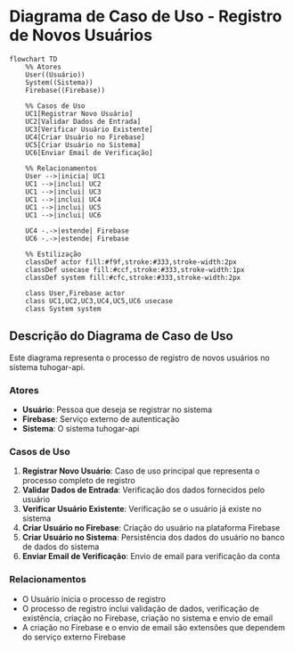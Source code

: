 # Diagrama de Caso de Uso - Registro de Novos Usuários

```mermaid
flowchart TD
    %% Atores
    User((Usuário))
    System((Sistema))
    Firebase((Firebase))
    
    %% Casos de Uso
    UC1[Registrar Novo Usuário]
    UC2[Validar Dados de Entrada]
    UC3[Verificar Usuário Existente]
    UC4[Criar Usuário no Firebase]
    UC5[Criar Usuário no Sistema]
    UC6[Enviar Email de Verificação]
    
    %% Relacionamentos
    User -->|inicia| UC1
    UC1 -->|inclui| UC2
    UC1 -->|inclui| UC3
    UC1 -->|inclui| UC4
    UC1 -->|inclui| UC5
    UC1 -->|inclui| UC6
    
    UC4 -.->|estende| Firebase
    UC6 -.->|estende| Firebase
    
    %% Estilização
    classDef actor fill:#f9f,stroke:#333,stroke-width:2px
    classDef usecase fill:#ccf,stroke:#333,stroke-width:1px
    classDef system fill:#cfc,stroke:#333,stroke-width:2px
    
    class User,Firebase actor
    class UC1,UC2,UC3,UC4,UC5,UC6 usecase
    class System system
```

## Descrição do Diagrama de Caso de Uso

Este diagrama representa o processo de registro de novos usuários no sistema tuhogar-api.

### Atores
- **Usuário**: Pessoa que deseja se registrar no sistema
- **Firebase**: Serviço externo de autenticação
- **Sistema**: O sistema tuhogar-api

### Casos de Uso
1. **Registrar Novo Usuário**: Caso de uso principal que representa o processo completo de registro
2. **Validar Dados de Entrada**: Verificação dos dados fornecidos pelo usuário
3. **Verificar Usuário Existente**: Verificação se o usuário já existe no sistema
4. **Criar Usuário no Firebase**: Criação do usuário na plataforma Firebase
5. **Criar Usuário no Sistema**: Persistência dos dados do usuário no banco de dados do sistema
6. **Enviar Email de Verificação**: Envio de email para verificação da conta

### Relacionamentos
- O Usuário inicia o processo de registro
- O processo de registro inclui validação de dados, verificação de existência, criação no Firebase, criação no sistema e envio de email
- A criação no Firebase e o envio de email são extensões que dependem do serviço externo Firebase
